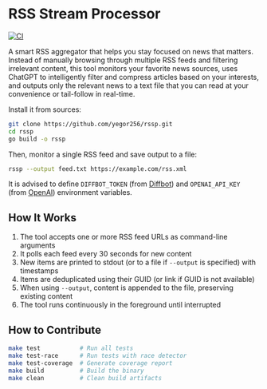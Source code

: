 # RSS Stream Processor

[![CI](https://github.com/yegor256/rssp/actions/workflows/ci.yml/badge.svg)](https://github.com/yegor256/rssp/actions/workflows/ci.yml)

A smart RSS aggregator that helps you stay focused on news that matters. Instead of manually browsing through multiple RSS feeds and filtering irrelevant content, this tool monitors your favorite news sources, uses ChatGPT to intelligently filter and compress articles based on your interests, and outputs only the relevant news to a text file that you can read at your convenience or tail-follow in real-time.

Install it from sources:

```bash
git clone https://github.com/yegor256/rssp.git
cd rssp
go build -o rssp
```

Then, monitor a single RSS feed and save output to a file:

```bash
rssp --output feed.txt https://example.com/rss.xml
```

It is advised to define `DIFFBOT_TOKEN` (from [Diffbot])
and `OPENAI_API_KEY` (from [OpenAI]) environment variables.

## How It Works

1. The tool accepts one or more RSS feed URLs as command-line arguments
2. It polls each feed every 30 seconds for new content
3. New items are printed to stdout (or to a file if `--output` is specified) with timestamps
4. Items are deduplicated using their GUID (or link if GUID is not available)
5. When using `--output`, content is appended to the file, preserving existing content
6. The tool runs continuously in the foreground until interrupted

## How to Contribute

```bash
make test           # Run all tests
make test-race      # Run tests with race detector
make test-coverage  # Generate coverage report
make build          # Build the binary
make clean          # Clean build artifacts
```

[Diffbot]: https://www.diffbot.com/
[OpenAI]: https://openai.com/

